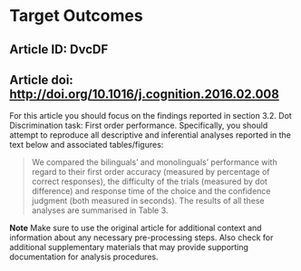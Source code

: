 # Target Outcomes
## Article ID: DvcDF
## Article doi: http://doi.org/10.1016/j.cognition.2016.02.008

For this article you should focus on the findings reported in section 3.2. Dot Discrimination task: First order performance. Specifically, you should attempt to reproduce all descriptive and inferential analyses reported in the text below and associated tables/figures:

> We compared the bilinguals’ and monolinguals’ performance with regard to their first order accuracy (measured by percentage of correct responses), the difficulty of the trials (measured by dot difference) and response time of the choice and the confidence judgment (both measured in seconds). The results of all these analyses are summarised in Table 3.

**Note**
Make sure to use the original article for additional context and information about any necessary pre-processing steps. Also check for additional supplementary materials that may provide supporting documentation for analysis procedures.
